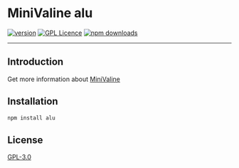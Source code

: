 # MiniValine alu
[![version](https://img.shields.io/github/release/MiniValine/alu.svg?style=flat-square)](https://github.com/MiniValine/alu/releases)
[![GPL Licence](https://cdn.jsdelivr.net/gh/MHuiG/imgbed/github/gpl.svg)](https://opensource.org/licenses/GPL-3.0/) 
[![npm downloads](https://img.shields.io/npm/dm/alu.svg?style=flat-square)](https://www.npmjs.com/package/alu)

------------------------------
## Introduction

Get more information about [MiniValine](https://github.com/MiniValine/MiniValine)

## Installation

``` bash
npm install alu
```

## License

[GPL-3.0](https://github.com/MiniValine/alu/blob/master/LICENSE)
